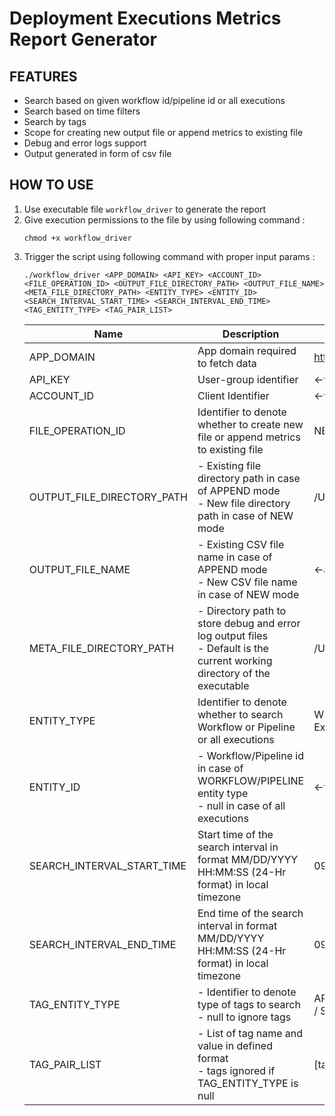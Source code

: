 # Deployment Executions Metrics Report Generator

## FEATURES
* Search based on given workflow id/pipeline id or all executions
* Search based on time filters
* Search by tags
* Scope for creating new output file or append metrics to existing file
* Debug and error logs support
* Output generated in form of csv file

## HOW TO USE
1. Use executable file `workflow_driver` to generate the report
2. Give execution permissions to the file by using following command :
    ```commandline
    chmod +x workflow_driver
   ```
3. Trigger the script using following command with proper input params :
    ```commandline
    ./workflow_driver <APP_DOMAIN> <API_KEY> <ACCOUNT_ID> <FILE_OPERATION_ID> <OUTPUT_FILE_DIRECTORY_PATH> <OUTPUT_FILE_NAME> <META_FILE_DIRECTORY_PATH> <ENTITY_TYPE> <ENTITY_ID> <SEARCH_INTERVAL_START_TIME> <SEARCH_INTERVAL_END_TIME> <TAG_ENTITY_TYPE> <TAG_PAIR_LIST>
   ```
   |Name|Description|Sample Value|
   |----|-----------|------------|
   |APP_DOMAIN|App domain required to fetch data|https://qa.harness.io/gateway|
   |API_KEY|User-group identifier|<-valid token->|
   |ACCOUNT_ID|Client Identifier|<-valid token->|
   |FILE_OPERATION_ID|Identifier to denote whether to create new file or append metrics to existing file|NEW / APPEND|
   |OUTPUT_FILE_DIRECTORY_PATH|- Existing file directory path in case of APPEND mode<br>- New file directory path in case of NEW mode|/Users/John/metrics/|
   |OUTPUT_FILE_NAME|- Existing CSV file name in case of APPEND mode<br>- New CSV file name in case of NEW mode|<-any valid file name->|
   |META_FILE_DIRECTORY_PATH|- Directory path to store debug and error log output files<br>- Default is the current working directory of the executable|/Users/John/metrics/meta_dir|
   |ENTITY_TYPE|Identifier to denote whether to search Workflow or Pipeline or all executions|WORKFLOW / PIPELINE / null (for All Executions)|
   |ENTITY_ID|- Workflow/Pipeline id in case of WORKFLOW/PIPELINE entity type<br>- null in case of all executions|<-valid id->|
   |SEARCH_INTERVAL_START_TIME|Start time of the search interval in format MM/DD/YYYY HH:MM:SS (24-Hr format) in local timezone|09/21/2020 00:00:00|
   |SEARCH_INTERVAL_END_TIME|End time of the search interval in format MM/DD/YYYY HH:MM:SS (24-Hr format) in local timezone|09/21/2020 00:00:00|
   |TAG_ENTITY_TYPE|- Identifier to denote type of tags to search<br>- null to ignore tags|APPLICATION / DEPLOYMENT / ENVIRONMENT / SERVICE / null|
   |TAG_PAIR_LIST|- List of tag name and value in defined format<br>- tags ignored if TAG_ENTITY_TYPE is null|[tag_name=tag_value,commitId=122,env=Prod]|
   
   
